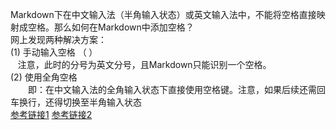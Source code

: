 Markdown下在中文输入法（半角输入状态）或英文输入法中，不能将空格直接映射成空格。那么如何在Markdown中添加空格？  
网上发现两种解决方案：  
(1) 手动输入空格 （**&nbsp;**）  
&nbsp;&nbsp;&nbsp;注意，此时的分号为英文分号，且Markdown只能识别一个空格。  
(2) 使用全角空格  
　　即：在中文输入法的全角输入状态下直接使用空格键。注意，如果后续还需回车换行，还得切换至半角输入状态  
[参考链接1](https://www.jianshu.com/p/61f6e84619de) [参考链接2](https://www.jianshu.com/p/74b0d3356cd9)
